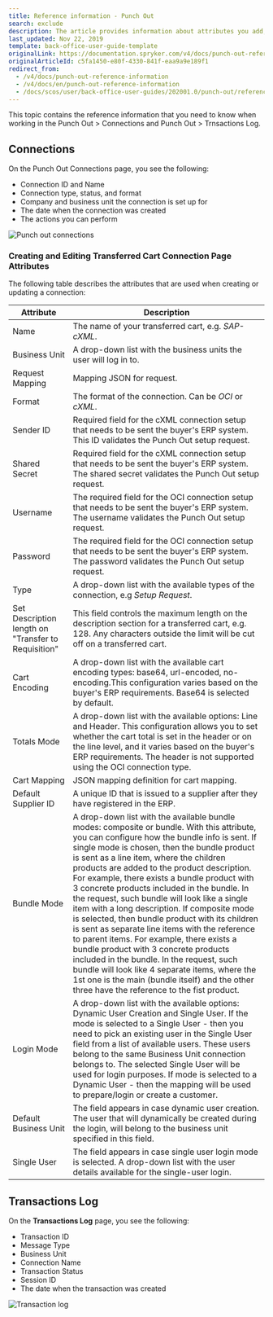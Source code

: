 ```yaml
---
title: Reference information - Punch Out
search: exclude
description: The article provides information about attributes you add, view, and edit when creating and updating a connection.
last_updated: Nov 22, 2019
template: back-office-user-guide-template
originalLink: https://documentation.spryker.com/v4/docs/punch-out-reference-information
originalArticleId: c5fa1450-e80f-4330-841f-eaa9a9e189f1
redirect_from:
  - /v4/docs/punch-out-reference-information
  - /v4/docs/en/punch-out-reference-information
  - /docs/scos/user/back-office-user-guides/202001.0/punch-out/references/punch-out-reference-information.html
---
```


This topic contains the reference information that you need to know when working in the Punch Out > Connections and Punch Out > Trnsactions Log.

## Connections

On the Punch Out Connections page, you see the following:
* Connection ID and Name
* Connection type, status, and format
* Company and business unit the connection is set up for
* The date when the connection was created
* The actions you can perform

![Punch out connections](https://spryker.s3.eu-central-1.amazonaws.com/docs/User+Guides/Back+Office+User+Guides/Punch+Out/punch-out-connections.png)

### Creating and Editing Transferred Cart Connection Page Attributes

The following table describes the attributes that are used when creating or updating a connection:

| Attribute | Description |
| --- | --- |
| Name | The name of your transferred cart, e.g. *SAP-cXML*. |
| Business Unit | A drop-down list with the business units the user will log in to. |
| Request Mapping | Mapping JSON for request. |
| Format | The format of the connection. Can be *OCI* or *cXML*. |
| Sender ID | Required field for the cXML connection setup that needs to be sent the buyer's ERP system. This ID validates the Punch Out setup request. |
| Shared Secret | Required field for the cXML connection setup that needs to be sent the buyer's ERP system. The shared secret validates the Punch Out setup request. |
| Username | The required field for the OCI connection setup that needs to be sent the buyer's ERP system. The username validates the Punch Out setup request. |
| Password | The required field for the OCI connection setup that needs to be sent the buyer's ERP system. The password validates the Punch Out setup request. |
| Type | A drop-down list with the available types of the connection, e.g *Setup Request*. |
| Set Description length on "Transfer to Requisition" | This field controls the maximum length on the description section for a transferred cart, e.g. 128. Any characters outside the limit will be cut off on a transferred cart. |
| Cart Encoding | A drop-down list with the available cart encoding types: base64, url-encoded, no-encoding.This configuration varies based on the buyer's ERP requirements. Base64 is selected by default. |
| Totals Mode | A drop-down list with the available options: Line and Header. This configuration allows you to set whether the cart total is set in the header or on the line level, and it varies based on the buyer's ERP requirements. The header is not supported using the OCI connection type. |
| Cart Mapping | JSON mapping definition for cart mapping. |
| Default Supplier ID | A unique ID that is issued to a supplier after they have registered in the ERP. |
|Bundle Mode | A drop-down list with the available bundle modes: composite or bundle. With this attribute, you can configure how the bundle info is sent. If single mode is chosen, then the bundle product is sent as a line item, where the children products are added to the product description. For example, there exists a bundle product with 3 concrete products included in the bundle. In the request, such bundle will look like a single item with a long description. If composite mode is selected, then bundle product with its children is sent as separate line items with the reference to parent items. For example, there exists a bundle product with 3 concrete products included in the bundle. In the request, such bundle will look like 4 separate items, where the 1st one is the main (bundle itself) and the other three have the reference to the fist product. |
| Login Mode | A drop-down list with the available options: Dynamic User Creation and Single User. If the mode is selected to a Single User - then you need to pick an existing user in the Single User field from a list of available users. These users belong to the same Business Unit connection belongs to. The selected Single User will be used for login purposes. If mode is selected to a Dynamic User - then the mapping will be used to prepare/login or create a customer. |
| Default Business Unit | The field appears in case dynamic user creation. The user that will dynamically be created during the login, will belong to the business unit specified in this field. |
| Single User | The field appears in case single user login mode is selected. A drop-down list with the user details available for the single-user login. |

## Transactions Log

On the **Transactions Log** page, you see the following:
* Transaction ID
* Message Type
* Business Unit
* Connection Name
* Transaction Status
* Session ID
* The date when the transaction was created

![Transaction log](https://spryker.s3.eu-central-1.amazonaws.com/docs/User+Guides/Back+Office+User+Guides/Punch+Out/transactions-log.png)

<!-- Last review date: Sep 2, 2019 by Oksana Karasyova  -->
